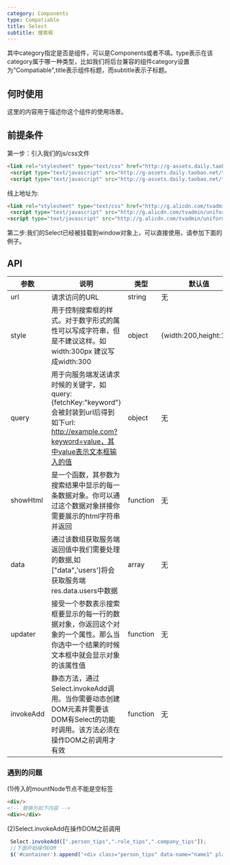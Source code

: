 ```yaml
---
category: Components
type: Compatiable
title: Select
subtitle: 搜索框
---
```


其中category指定是否是组件，可以是Components或者不填。type表示在该category属于哪一种类型，比如我们将后台兼容的组件category设置为"Compatiable",title表示组件标题，而subtitle表示子标题。

## 何时使用

这里的内容用于描述你这个组件的使用场景。

## 前提条件
第一步：引入我们的js/css文件

```html
<link rel="stylesheet" type="text/css" href="http://g-assets.daily.taobao.net/tvadmin/uniform-ui/1.0.2/Select/index.css"/>
 <script type="text/javascript" src="http://g-assets.daily.taobao.net/tvadmin/uniform-ui/1.0.2/vendor.js"></script>
 <script type="text/javascript" src="http://g-assets.daily.taobao.net/tvadmin/uniform-ui/1.0.2/Select/index.js"></script>
```

线上地址为:

```html
<link rel="stylesheet" type="text/css" href="http://g.alicdn.com/tvadmin/uniform-ui/1.0.2/Select/index.css"/>
 <script type="text/javascript" src="http://g.alicdn.com/tvadmin/uniform-ui/1.0.2/vendor.js"></script>
<script type="text/javascript" src="http://g.alicdn.com/tvadmin/uniform-ui/1.0.2/Select/index.js"></script>
```

第二步:我们的Select已经被挂载到window对象上，可以直接使用，请参加下面的例子。

## API

| 参数      | 说明                                                                                                                                                        | 类型     | 默认值                 |
|-----------|-------------------------------------------------------------------------------------------------------------------------------------------------------------|----------|------------------------|
| url       | 请求访问的URL                                                                                                                                               | string   | 无                     |
| style     | 用于控制搜索框的样式。对于数字形式的属性可以写成字符串，但是不建议这样。如width:300px 建议写成width:300                                                     | object   | {width:200,height:100} |
| query     | 用于向服务端发送请求时候的关键字，如query:{fetchKey:"keyword"}会被封装到url后得到如下url:     http://example.com?keyword=value，其中value表示文本框输入的值 | object   | 无                     |
| showHtml  | 是一个函数，其参数为搜索结果中显示的每一条数据对象。你可以通过这个数据对象拼接你需要展示的html字符串并返回                                                  | function | 无                     |
| data      | 通过该数组获取服务端返回值中我们需要处理的数据,如["data",'users']将会获取服务端res.data.users中数据                                                         | array    | 无                     |
| updater   | 接受一个参数表示搜索框要显示的每一行的数据对象，你返回这个对象的一个属性。那么当你选中一个结果的时候文本框中就会显示对象的该属性值                          | function | 无                     |
| invokeAdd | 静态方法，通过Select.invokeAdd调用。当你需要动态创建DOM元素并需要该DOM有Select的功能时调用。该方法必须在操作DOM之前调用才有效                               | function | 无                     |


### 遇到的问题

(1)传入的mountNode节点不能是空标签

```html
<div/>
<!-- 替换为如下内容 -->
<div></div>
```

(2)Select.invokeAdd在操作DOM之前调用

```js
 Select.invokeAdd([".person_tips",".role_tips",".company_tips"]);
 //下面开始操作DOM
 $('#container').append('<div class="person_tips" data-name="name1" placeholder="value1"></div><div class="role_tips" data-name="name2" data-value="add1"></div><div class="company_tips" data-name="name3" placeholder="value3" data-value="add2"></div>');
```


